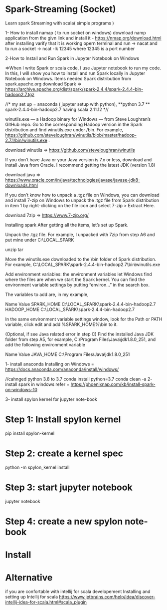 # Spark-Streaming (Socket) 

 Learn spark Streaming with scala( simple programs )
 
1- How to install namap ( to run socket on windows) 
 download namp application from the givn link and install it - https://nmap.org/download.html
 after installing varify that it is working 
 opern terminal and run -> nacat
 and to run a socket -> ncat -lk 12345
 where 12345 is a port number 

2-How to Install and Run Spark in Jupyter Notebook on Windows

=>When I write Spark or scala code, I use Jupyter notebook to run my code. In this, I will show you how to install and run Spark locally in Jupyter Notebook on Windows. Items needed Spark distribution from spark.apache.org download Spark => https://archive.apache.org/dist/spark/spark-2.4.4/spark-2.4.4-bin-hadoop2.7.tgz

//* my set up = anaconda ( jupyter setup with python), **python 3.7 ** spark-2.4.4-bin-hadoop2.7 having scala 2.11.12 *//

winutils.exe — a Hadoop binary for Windows — from Steve Loughran’s GitHub repo. Go to the corresponding Hadoop version in the Spark distribution and find winutils.exe under /bin. For example, https://github.com/steveloughran/winutils/blob/master/hadoop-2.7.1/bin/winutils.exe .

download winutils => https://github.com/steveloughran/winutils

If you don’t have Java or your Java version is 7.x or less, download and install Java from Oracle. I recommend getting the latest JDK (version 1.8)

download java => https://www.oracle.com/in/java/technologies/javase/javase-jdk8-downloads.html

If you don’t know how to unpack a .tgz file on Windows, you can download and install 7-zip on Windows to unpack the .tgz file from Spark distribution in item 1 by right-clicking on the file icon and select 7-zip > Extract Here.

download 7zip => https://www.7-zip.org/

Installing spark After getting all the items, let’s set up Spark.

Unpack the .tgz file. For example, I unpacked with 7zip from step A6 and put mine under C:\LOCAL_SPARK

unzip tar

Move the winutils.exe downloaded to the \bin folder of Spark distribution. For example, C:\LOCAL_SPARK\spark-2.4.4-bin-hadoop2.7\bin\winutils.exe

Add environment variables: the environment variables let Windows find where the files are when we start the Spark kernel. You can find the environment variable settings by putting “environ…” in the search box.

The variables to add are, in my example,

Name Value SPARK_HOME C:\LOCAL_SPARK\spark-2.4.4-bin-hadoop2.7 HADOOP_HOME C:\LOCAL_SPARK\spark-2.4.4-bin-hadoop2.7

In the same environment variable settings window, look for the Path or PATH variable, click edit and add %SPARK_HOME%\bin to it.

(Optional, if see Java related error in step C) Find the installed Java JDK folder from step A5, for example, C:\Program Files\Java\jdk1.8.0_251, and add the following environment variable

Name Value JAVA_HOME C:\Program Files\Java\jdk1.8.0_251

1- install anaconda Installing on Windows = https://docs.anaconda.com/anaconda/install/windows/

//cahnged python 3.8 to 3.7 
conda install python=3.7
conda clean -a 
2- install spark in windows refer = https://phoenixnap.com/kb/install-spark-on-windows-10

3- install spylon kernel for jupyter note-book

 # Step 1: Install spylon kernel
   pip install spylon-kernel

 # Step 2: create a kernel spec
  python -m spylon_kernel install

# Step 3: start jupyter notebook 
 jupyter notebook

# Step 4: create a new  spylon note-book  

# Install 


# Alternative
if you are confortable with intellij for scala developement Installing and setting up Intellij for scala https://www.jetbrains.com/help/idea/discover-intellij-idea-for-scala.html#scala_plugin
